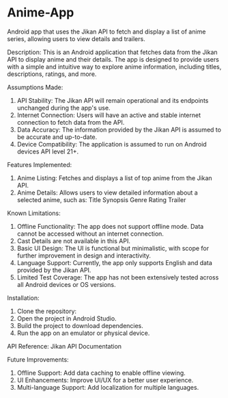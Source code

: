 # Anime-App
Android app that uses the Jikan API to fetch and display a list of anime series, allowing users to view details and trailers.

Description:
This is an Android application that fetches data from the Jikan API to display anime and their details. The app is designed to provide users with a simple and intuitive way to explore anime information, including titles, descriptions, ratings, and more.

Assumptions Made:
1. API Stability: The Jikan API will remain operational and its endpoints unchanged during the app's use.
2. Internet Connection: Users will have an active and stable internet connection to fetch data from the API.
3. Data Accuracy: The information provided by the Jikan API is assumed to be accurate and up-to-date.
4. Device Compatibility: The application is assumed to run on Android devices API level 21+.

Features Implemented:
1. Anime Listing:
Fetches and displays a list of top anime from the Jikan API.
2. Anime Details:
Allows users to view detailed information about a selected anime, such as:
Title
Synopsis
Genre
Rating
Trailer

Known Limitations:
1. Offline Functionality: The app does not support offline mode. Data cannot be accessed without an internet connection.
2. Cast Details are not available in this API.
3. Basic UI Design: The UI is functional but minimalistic, with scope for further improvement in design and interactivity.
4. Language Support: Currently, the app only supports English and data provided by the Jikan API.
5. Limited Test Coverage: The app has not been extensively tested across all Android devices or OS versions.


Installation:
1. Clone the repository:
2. Open the project in Android Studio.
3. Build the project to download dependencies.
4. Run the app on an emulator or physical device.


API Reference:
Jikan API Documentation


Future Improvements: 
1. Offline Support: Add data caching to enable offline viewing.
2. UI Enhancements: Improve UI/UX for a better user experience.
3. Multi-language Support: Add localization for multiple languages.
